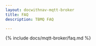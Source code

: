```yaml
---
layout: docwithnav-mqtt-broker
title: FAQ
description: TBMQ FAQ

---
```


{% include docs/mqtt-broker/faq.md %}